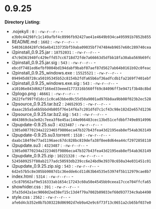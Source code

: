 0.9.25
======

**Directory Listing:**

 - .nojekyll : `0` : `-rw-r--r--` - `e3b0c44298fc1c149afbf4c8996fb92427ae41e4649b934ca495991b7852b855`
 - README.md : `1602` : `-rw-r--r--` - `5403618d428fc9da4b4133735bf59aba09035bf747484eb9657e60c289740cea`
 - i2pinstall_0.9.25.jar : `18752031` : `-rw-r--r--` - `47c9d361940fc429effd57cc6718d72fde7a66663d5dfbb18fa30aba569b69fc`
 - i2pinstall_0.9.25.jar.sig : `543` : `-rw-r--r--` - `ebcdf7481ed6efbf0004bd194dabf9babf07aef87d5627ab64b0161b92c0feac`
 - i2pinstall_0.9.25_windows.exe : `15525521` : `-rw-r--r--` - `094945d8728ca50195345b52c8154b2fdfa65b6af36adfcdb1fa2169f7401ebf`
 - i2pinstall_0.9.25_windows.exe.sig : `543` : `-rw-r--r--` - `a10106e843d662f166ed33eeed1773316b560ff69c84096ff3e9471f3b48c8bd`
 - i2plogo.png : `46661` : `-rw-r--r--` - `2622fef997fd1dcc1c0ca63bbed0c55d50a9001ad976b8aa9bb08f023b2ec528`
 - i2psource_0.9.25.tar.bz2 : `24652935` : `-rw-r--r--` - `daaac2b5a5a6b5bbd4b805f76e14f6a7c201dfd7c1cf43c98e182d2e657d1236`
 - i2psource_0.9.25.tar.bz2.sig : `543` : `-rw-r--r--` - `4043869cba3e02c7eea3f6e45ac144e066483cec13bd51cefdbbf749e8914996`
 - i2pupdate-0.9.25.su3 : `4323487` : `-rw-r--r--` - `1305a98770234a2223465f9806eca47b327b43fea43d2195eab8ef54ab363149`
 - i2pupdate-0.9.25.su3.torrent : `1510` : `-rw-r--r--` - `daabc184f0e77ad1196aec67dc828bc819defa38f8ee8d64ea44cf2972858110`
 - i2pupdate.su3 : `4323487` : `-rw-r--r--` - `1305a98770234a2223465f9806eca47b327b43fea43d2195eab8ef54ab363149`
 - i2pupdate_0.9.25.zip : `10221328` : `-rw-r--r--` - `5245609257f80ab2177adc50593db239cc6e24bd9e39378c650a34e031451c01`
 - i2pupdate_0.9.25.zip.sig : `543` : `-rw-r--r--` - `6d2e57b5c8e305bb9087d1c36edde6cd11d63b64535e53974f5b112979cae8b7`
 - index.html : `5314` : `-rw-r--r--` - `c5c870562af9e516333ab1654c17243c60a50e4545bb9ceea17cce704ffcfa65`
 - showhider.css : `391` : `-rw-r--r--` - `3fa35d42a1ec9060d2ed38ef15c13d4f79a7002b09033ef60d937734c9ab4490`
 - style.css : `2562` : `-rw-r--r--` - `afe6d4cb352e0b7b303228d06902d7eb9a42e9c6f73f13c0651a2cb65bf037e0`
